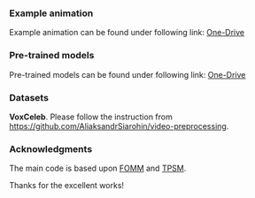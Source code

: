 ### Example animation

Example animation can be found under following link: [One-Drive](https://ntouedu-my.sharepoint.com/:f:/g/personal/0076c043_o365_ntou_edu_tw/EvUcBEu4cKxFkvfHl_aEfjAB559dZqdxMremwTh_0BGGnQ?e=MKHnKL)


### Pre-trained models

Pre-trained models can be found under following link: [One-Drive](https://ntouedu-my.sharepoint.com/:f:/g/personal/0076c043_o365_ntou_edu_tw/EpkyIqn9TKBPsDLEnjF91HYBNieHaFCY-7pxueRyyPuXAg?e=PBFX2w)



### Datasets

**VoxCeleb**. Please follow the instruction from https://github.com/AliaksandrSiarohin/video-preprocessing.


### Acknowledgments
The main code is based upon [FOMM](https://github.com/AliaksandrSiarohin/first-order-model) and [TPSM](https://github.com/yoyo-nb/Thin-Plate-Spline-Motion-Model).

Thanks for the excellent works!
